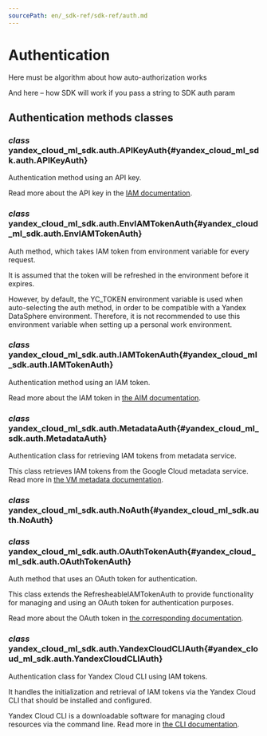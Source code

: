 ```yaml
---
sourcePath: en/_sdk-ref/sdk-ref/auth.md
---
```

# Authentication

Here must be algorithm about how auto-authorization works

And here – how SDK will work if you pass a string to SDK auth param

## Authentication methods classes

### *class* yandex\_cloud\_ml\_sdk.auth.**APIKeyAuth**{#yandex_cloud_ml_sdk.auth.APIKeyAuth}

Authentication method using an API key.

Read more about the API key in the [IAM documentation](https://yandex.cloud/docs/iam/concepts/authorization/api-key).

### *class* yandex\_cloud\_ml\_sdk.auth.**EnvIAMTokenAuth**{#yandex_cloud_ml_sdk.auth.EnvIAMTokenAuth}

Auth method, which takes IAM token from environment variable for every request.

It is assumed that the token will be refreshed in the environment before it expires.

However, by default, the YC\_TOKEN environment variable is used when auto-selecting the auth method, in order to be compatible with a Yandex DataSphere environment. Therefore, it is not recommended to use this environment variable when setting up a personal work environment.

### *class* yandex\_cloud\_ml\_sdk.auth.**IAMTokenAuth**{#yandex_cloud_ml_sdk.auth.IAMTokenAuth}

Authentication method using an IAM token.

Read more about the IAM token in [the AIM documentation](https://yandex.cloud/docs/iam/concepts/authorization/iam-token).

### *class* yandex\_cloud\_ml\_sdk.auth.**MetadataAuth**{#yandex_cloud_ml_sdk.auth.MetadataAuth}

Authentication class for retrieving IAM tokens from metadata service.

This class retrieves IAM tokens from the Google Cloud metadata service. Read more in [the VM metadata documentation](https://yandex.cloud/docs/compute/concepts/vm-metadata).

### *class* yandex\_cloud\_ml\_sdk.auth.**NoAuth**{#yandex_cloud_ml_sdk.auth.NoAuth}

### *class* yandex\_cloud\_ml\_sdk.auth.**OAuthTokenAuth**{#yandex_cloud_ml_sdk.auth.OAuthTokenAuth}

Auth method that uses an OAuth token for authentication.

This class extends the RefresheableIAMTokenAuth to provide functionality for managing and using an OAuth token for authentication purposes.

Read more about the OAuth token in [the corresponding documentation](https://yandex.cloud/docs/iam/concepts/authorization/oauth-token).

### *class* yandex\_cloud\_ml\_sdk.auth.**YandexCloudCLIAuth**{#yandex_cloud_ml_sdk.auth.YandexCloudCLIAuth}

Authentication class for Yandex Cloud CLI using IAM tokens.

It handles the initialization and retrieval of IAM tokens via the Yandex Cloud CLI that should be installed and configured.

Yandex Cloud CLI is a downloadable software for managing cloud resources via the command line. Read more in [the CLI documentation](https://yandex.cloud/docs/cli/).